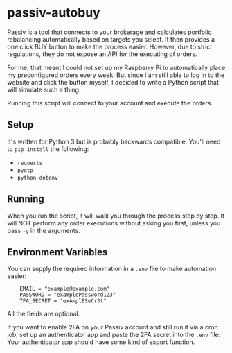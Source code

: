# passiv-autobuy

[Passiv](https://passiv.com) is a tool that connects to your brokerage and calculates portfolio rebalancing automatically based on targets you select. It then provides a one click BUY button to make the process easier. However, due to strict regulations, they do not expose an API for the executing of orders.

For me, that meant I could not set up my Raspberry Pi to automatically place my preconfigured orders every week. But since I am still able to log in to the website and click the button myself, I decided to write a Python script that will simulate such a thing.

Running this script will connect to your account and execute the orders.

## Setup

It's written for Python 3 but is probably backwards compatible. You'll need to `pip install` the following:
* `requests`
* `pyotp`
* `python-dotenv`

## Running

When you run the script, it will walk you through the process step by step. It will NOT perform any order executions without asking you first, unless you pass `-y` in the arguments.

## Environment Variables

You can supply the required information in a `.env` file to make automation easier:

```
    EMAIL = "example@example.com"
    PASSWORD = "examplePassword123"
    TFA_SECRET = "exAmplESeCr3t"
```

All the fields are optional.

If you want to enable 2FA on your Passiv account and still run it via a cron job, set up an authenticator app and paste the 2FA secret into the `.env` file. Your authenticator app should have some kind of export function.